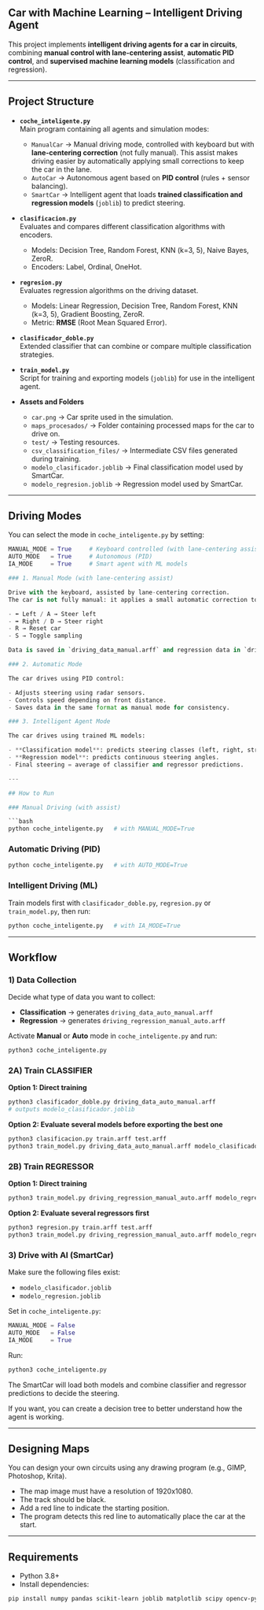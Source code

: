 ## Car with Machine Learning – Intelligent Driving Agent

This project implements **intelligent driving agents for a car in circuits**, combining **manual control with lane-centering assist**, **automatic PID control**, and **supervised machine learning models** (classification and regression).

---

## Project Structure

- **`coche_inteligente.py`**  
  Main program containing all agents and simulation modes:  
  - `ManualCar` → Manual driving mode, controlled with keyboard but with **lane-centering correction** (not fully manual). This assist makes driving easier by automatically applying small corrections to keep the car in the lane.  
  - `AutoCar` → Autonomous agent based on **PID control** (rules + sensor balancing).  
  - `SmartCar` → Intelligent agent that loads **trained classification and regression models** (`joblib`) to predict steering.

- **`clasificacion.py`**  
  Evaluates and compares different classification algorithms with encoders.  
  - Models: Decision Tree, Random Forest, KNN (k=3, 5), Naive Bayes, ZeroR.  
  - Encoders: Label, Ordinal, OneHot.

- **`regresion.py`**  
  Evaluates regression algorithms on the driving dataset.  
  - Models: Linear Regression, Decision Tree, Random Forest, KNN (k=3, 5), Gradient Boosting, ZeroR.  
  - Metric: **RMSE** (Root Mean Squared Error).

- **`clasificador_doble.py`**  
  Extended classifier that can combine or compare multiple classification strategies.

- **`train_model.py`**  
  Script for training and exporting models (`joblib`) for use in the intelligent agent.

- **Assets and Folders**  
  - `car.png` → Car sprite used in the simulation.  
  - `maps_procesados/` → Folder containing processed maps for the car to drive on.  
  - `test/` → Testing resources.  
  - `csv_classification_files/` → Intermediate CSV files generated during training.  
  - `modelo_clasificador.joblib` → Final classification model used by SmartCar.  
  - `modelo_regresion.joblib` → Regression model used by SmartCar.

---

## Driving Modes

You can select the mode in `coche_inteligente.py` by setting:

```python
MANUAL_MODE = True     # Keyboard controlled (with lane-centering assist)
AUTO_MODE   = True     # Autonomous (PID)
IA_MODE     = True     # Smart agent with ML models

### 1. Manual Mode (with lane-centering assist)

Drive with the keyboard, assisted by lane-centering correction.  
The car is not fully manual: it applies a small automatic correction to stay centered in the lane, making it easier to control.

- ⬅️ Left / A → Steer left
- ➡️ Right / D → Steer right
- R → Reset car
- S → Toggle sampling

Data is saved in `driving_data_manual.arff` and regression data in `driving_regression_manual_auto.arff`.

### 2. Automatic Mode

The car drives using PID control:

- Adjusts steering using radar sensors.
- Controls speed depending on front distance.
- Saves data in the same format as manual mode for consistency.

### 3. Intelligent Agent Mode

The car drives using trained ML models:

- **Classification model**: predicts steering classes (left, right, straight).
- **Regression model**: predicts continuous steering angles.
- Final steering = average of classifier and regressor predictions.

---

## How to Run

### Manual Driving (with assist)

```bash
python coche_inteligente.py   # with MANUAL_MODE=True
```

### Automatic Driving (PID)

```bash
python coche_inteligente.py   # with AUTO_MODE=True
```

### Intelligent Driving (ML)

Train models first with `clasificador_doble.py`, `regresion.py` or `train_model.py`, then run:

```bash
python coche_inteligente.py   # with IA_MODE=True
```

---

##  Workflow

### 1) Data Collection

Decide what type of data you want to collect:  
- **Classification** → generates `driving_data_auto_manual.arff`
- **Regression** → generates `driving_regression_manual_auto.arff`

Activate **Manual** or **Auto** mode in `coche_inteligente.py` and run:

```bash
python3 coche_inteligente.py
```

### 2A) Train CLASSIFIER

**Option 1: Direct training**

```bash
python3 clasificador_doble.py driving_data_auto_manual.arff
# outputs modelo_clasificador.joblib
```

**Option 2: Evaluate several models before exporting the best one**

```bash
python3 clasificacion.py train.arff test.arff
python3 train_model.py driving_data_auto_manual.arff modelo_clasificador.joblib
```

### 2B) Train REGRESSOR

**Option 1: Direct training**

```bash
python3 train_model.py driving_regression_manual_auto.arff modelo_regresion.joblib
```

**Option 2: Evaluate several regressors first**

```bash
python3 regresion.py train.arff test.arff
python3 train_model.py driving_regression_manual_auto.arff modelo_regresion.joblib
```

### 3) Drive with AI (SmartCar)

Make sure the following files exist:

- `modelo_clasificador.joblib`
- `modelo_regresion.joblib`

Set in `coche_inteligente.py`:

```python
MANUAL_MODE = False
AUTO_MODE   = False
IA_MODE     = True
```

Run:

```bash
python3 coche_inteligente.py
```

The SmartCar will load both models and combine classifier and regressor predictions to decide the steering.

If you want, you can create a decision tree to better understand how the agent is working.

---

## Designing Maps

You can design your own circuits using any drawing program (e.g., GIMP, Photoshop, Krita).

- The map image must have a resolution of 1920x1080.
- The track should be black.
- Add a red line to indicate the starting position.
- The program detects this red line to automatically place the car at the start.

---

##  Requirements

- Python 3.8+
- Install dependencies:

```bash
pip install numpy pandas scikit-learn joblib matplotlib scipy opencv-python pygame
```

